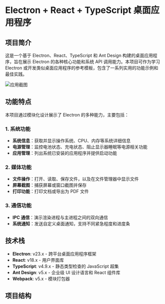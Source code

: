 # Electron + React + TypeScript 桌面应用程序

## 项目简介

这是一个基于 Electron、React、TypeScript 和 Ant Design 构建的桌面应用程序，旨在展示 Electron 的各种核心功能和系统 API 调用能力。本项目可作为学习 Electron 或开发类似桌面应用程序的参考模板，包含了一系列实用的功能示例和最佳实践。

![应用截图](https://via.placeholder.com/800x450.png?text=Electron+React+TypeScript+Demo)

## 功能特点

本项目通过模块化设计展示了 Electron 的多种能力，主要包括：

### 1. 系统功能
- **系统信息**：获取并显示操作系统、CPU、内存等系统详细信息
- **电源管理**：监控电池状态、充电状态、阻止显示器睡眠等电源相关功能
- **应用管理**：列出系统已安装的应用程序并提供启动功能

### 2. 媒体功能
- **文件操作**：打开、读取、保存文件，以及在文件管理器中显示文件
- **屏幕截图**：捕获屏幕或窗口截图并保存
- **打印功能**：打印文档或导出为 PDF 文件

### 3. 通信功能
- **IPC 通信**：演示渲染进程与主进程之间的双向通信
- **系统通知**：发送自定义桌面通知，支持不同紧急程度和进度条

## 技术栈

- **Electron**: v23.x - 跨平台桌面应用程序框架
- **React**: v18.x - 用户界面库
- **TypeScript**: v4.9.x - 静态类型检查的 JavaScript 超集
- **Ant Design**: v5.x - 企业级 UI 设计语言和 React 组件库
- **Webpack**: v5.x - 模块打包器

## 项目结构
